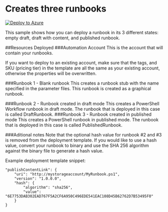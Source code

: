 # Creates three runbooks 
[![Deploy to Azure](http://azuredeploy.net/deploybutton.png)](https://portal.azure.com/#create/Microsoft.Template/uri/https%3A%2F%2Fraw.githubusercontent.com%2Fazureautomation%2Fautomation-packs%2Fmaster%2F101-sample-deploy-automation-resources%2Fsample-deploy-runbooks%2FdeployRunbooks.json) 


This sample shows how you can deploy a runbook in its 3 different states: empty draft, draft with content, and published runbook.   

##Resources Deployed
###Automation Account
This is the account that will contain your runbooks. 

If you want to deploy to an existing account, make sure that the tags, and SKU (pricing tier) in the template are all the same as your existing account, otherwise the properties will be overwritten. 

###Runbook 1 - Blank runbook
This creates a runbook stub with the name specified in the parameter files. This runbook is created as a graphical runbook. 

###Runbook 2 - Runbook created in draft mode
This creates a PowerShell Workflow runbook in draft mode.  The runbook that is deployed in this case is called DraftRunbook. 
###Runbook 3 - Runbook created in published mode
This creates a PowerShell runbook in published mode.  The runbook that is deployed in this case is called PublishedRunbook. 

###Aditional notes
Note that the optional hash value for runbook #2 and #3 is removed from the deployment template.  If you would like to use a hash value, convert your runbook to binary and use the SHA 256 algorithm against the binary file to generate a hash value.  

Example deployment template snippet: 

    "publishContentLink": {
        "uri": "http://mystorageaccount/MyRunbook.ps1",
        "version": "1.0.0.0",
        "hash": {
            "algorithm": "sha256",
            "value": "6E7753DAB302EAD767F5A2CF6A950C496EDE541EAC108D45B62762D7B53495F0"
        }
    }